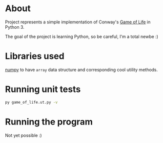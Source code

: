 # About

Project represents a simple implementation of Conway's [Game of Life](http://web.stanford.edu/~cdebs/GameOfLife/) in Python 3.

The goal of the project is learning Python, so be careful, I'm a total newbe :)

# Libraries used

[numpy](https://docs.scipy.org/doc/numpy/user/basics.creation.html) to have `array` data structure and corresponding cool utility methods.

# Running unit tests

```sh
py game_of_life.ut.py -v
```

# Running the program

Not yet possible :)
